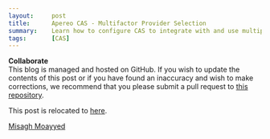 ```yaml
---
layout:     post
title:      Apereo CAS - Multifactor Provider Selection
summary:    Learn how to configure CAS to integrate with and use multiple multifactor providers at the same time. This post also reveals a few super secret and yet open-source strategies one may use to select appropriate providers for authentication attempts, whether automatically or based on a menu.
tags:       [CAS]
---
```


<div class="alert alert-success">
<strong>Collaborate</strong><br/>This blog is managed and hosted on GitHub. If you wish to update the contents of this post or if you have found an inaccuracy and wish to make corrections, we recommend that you please submit a pull request to <a href="https://github.com/apereo/apereo.github.io">this repository</a>.
</div>

This post is relocated to [here](https://fawnoos.com/2019/05/13/cas61x-mfa-selection-strategies/).


[Misagh Moayyed](https://fawnoos.com)

